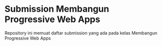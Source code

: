 # Submission Membangun Progressive Web Apps
Repository ini memuat daftar submission yang ada pada kelas Membangun Progressive Web Apps
